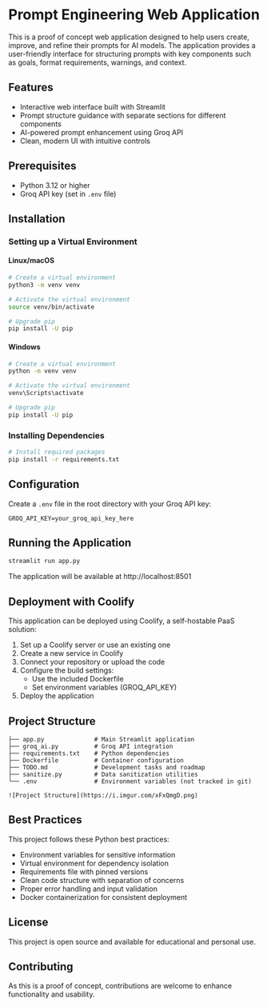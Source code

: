 # Prompt Engineering Web Application

This is a proof of concept web application designed to help users create, improve, and refine their prompts for AI models. The application provides a user-friendly interface for structuring prompts with key components such as goals, format requirements, warnings, and context.

## Features

- Interactive web interface built with Streamlit
- Prompt structure guidance with separate sections for different components
- AI-powered prompt enhancement using Groq API
- Clean, modern UI with intuitive controls

## Prerequisites

- Python 3.12 or higher
- Groq API key (set in `.env` file)

## Installation

### Setting up a Virtual Environment

#### Linux/macOS

```bash
# Create a virtual environment
python3 -m venv venv

# Activate the virtual environment
source venv/bin/activate

# Upgrade pip
pip install -U pip
```

#### Windows

```bash
# Create a virtual environment
python -m venv venv

# Activate the virtual environment
venv\Scripts\activate

# Upgrade pip
pip install -U pip
```

### Installing Dependencies

```bash
# Install required packages
pip install -r requirements.txt
```

## Configuration

Create a `.env` file in the root directory with your Groq API key:

```
GROQ_API_KEY=your_groq_api_key_here
```

## Running the Application

```bash
streamlit run app.py
```

The application will be available at http://localhost:8501

## Deployment with Coolify

This application can be deployed using Coolify, a self-hostable PaaS solution:

1. Set up a Coolify server or use an existing one
2. Create a new service in Coolify
3. Connect your repository or upload the code
4. Configure the build settings:
   - Use the included Dockerfile
   - Set environment variables (GROQ_API_KEY)
5. Deploy the application

## Project Structure

```
├── app.py              # Main Streamlit application
├── groq_ai.py          # Groq API integration
├── requirements.txt    # Python dependencies
├── Dockerfile          # Container configuration
├── TODO.md             # Development tasks and roadmap
├── sanitize.py         # Data sanitization utilities
└── .env                # Environment variables (not tracked in git)

![Project Structure](https://i.imgur.com/xFxQmgD.png)
```

## Best Practices

This project follows these Python best practices:

- Environment variables for sensitive information
- Virtual environment for dependency isolation
- Requirements file with pinned versions
- Clean code structure with separation of concerns
- Proper error handling and input validation
- Docker containerization for consistent deployment

## License

This project is open source and available for educational and personal use.

## Contributing

As this is a proof of concept, contributions are welcome to enhance functionality and usability.